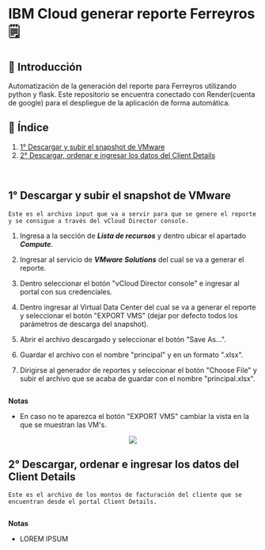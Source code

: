 # IBM Cloud generar reporte Ferreyros 🗒️

## 📃 Introducción
Automatización de la generación del reporte para Ferreyros utilizando python y flask.
Este repositorio se encuentra conectado con Render(cuenta de google) para el despliegue de la aplicación de forma automática.

## 📑 Índice  
1. [1° Descargar y subir el snapshot de VMware](#1-Descargar-y-subir-el-snapshot-de-VMware)
2. [2° Descargar, ordenar e ingresar los datos del Client Details](#2-Descargar-,-ordenar-e-ingresar-los-datos-del-Client-Details)
<br />

## 1° Descargar y subir el snapshot de VMware
```Este es el archivo input que va a servir para que se genere el reporte y se consigue a través del vCloud Director console.```

1. Ingresa a la sección de ***Lista de recursos*** y dentro ubicar el apartado ***Compute***.

2. Ingresar al servicio de ***VMware Solutions*** del cual se va a generar el reporte.

3. Dentro seleccionar el botón "vCloud Director console" e ingresar al portal con sus credenciales.

4. Dentro ingresar al Virtual Data Center del cual se va a generar el reporte y seleccionar el botón "EXPORT VMS" (dejar por defecto todos los parámetros de descarga del snapshot).

5. Abrir el archivo descargado y seleccionar el botón "Save As...".

6. Guardar el archivo con el nombre "principal" y en un formato ".xlsx".

7. Dirigirse al generador de reportes y seleccionar el botón "Choose File" y subir el archivo que se acaba de guardar con el nombre "principal.xlsx".


<p align="center">
   <img src=>
</p>

   **Notas**
   * En caso no te aparezca el botón "EXPORT VMS" cambiar la vista en la que se muestran las VM's.
<p align="center">
   <img src=https://github.com/samirsoft-ux/COS_VPE/blob/main/GIFs/third.gif>
</p>

## 2° Descargar, ordenar e ingresar los datos del Client Details
```Este es el archivo de los montos de facturación del cliente que se encuentran desde el portal Client Details.```


<p align="center">
   <img src=>
</p>

   **Notas**
   * LOREM IPSUM   